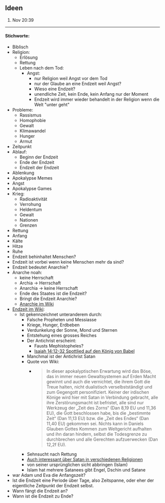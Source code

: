 ## Ideen

  1. Nov 20:39

---

#### Stichworte:

- Biblisch
- Religion:
	- Erlösung
	- Rettung
	- Leben nach dem Tod:
		- Angst:
			+ nur Religion weil Angst vor dem Tod
			+ nur der Glaube an eine Endzeit weil Angst?
			+ Wieso eine Endzeit?
			+ unendliche Zeit, kein Ende, kein Anfang nur der Moment
			+ Endzeit wird immer wieder behandelt in der Religion wenn die Welt "unter geht"
- Probleme:
	+ Rassismus
	+ Homophobie
	+ Gewalt 
	+ Klimawandel
	+ Hunger
	+ Armut
- Zeitpunkt
- Ablauf:
	+ Beginn der Endzeit
	+ Ende der Endzeit
	+ Endzeit der Endzeit
- Ablenkung
- Apokalypse Memes
- Angst
- Apokalypse Games
- Krieg:
	- Radioaktivität
	- Verrohung
	- Heldentum
	- Gewalt
	- Nationen
	- Grenzen
- Rettung
- Anfang
- Kälte
- Hitze
- Ruhe
- Endzeit behinhaltet Menschen?
- Endzeit ist vorbei wenn keine Menschen mehr da sind?
- Endzeit bedeutet Anarchie?
- Anarche noah:
	+ keine Herrschaft
	+ Archia -> Herrschaft
	+ Anarchia -> keine Herrschaft
	+ Ende des Staates ist die Endzeit?
	+ Bringt die Endzeit Anarchie?    
	+ [Anarchie im Wiki](https://de.wikipedia.org/wiki/Anarchie)
- [Endzeit im Wiki](https://de.wikipedia.org/wiki/Endzeit):
	+ Ist gekennzeichnet unteranderem durch:
		* Falsche Propheten und Messiasse
		* Kriege, Hunger, Erdbeben
		* Verdunkelung der Sonne, Mond und Sternen
		* Entstehung eines grosses Reiches
		* Der Antichrist erscheint:
			*	Fausts Mephistopheles?
			*	[Isaiah 14:12-32 Spottlied auf den König von Babel ](https://www.bibleserver.com/EU/Jesaja14%2C12-32)
		* Manchmal ist der Antichrist Satan
		* Quote von Wiki:
			* > In dieser apokalyptischen Erwartung wird das Böse, das in immer neuen Gewaltsystemen auf Erden Macht gewinnt und auch die vernichtet, die ihrem Gott die Treue halten, nicht dualistisch verselbstständigt und zum Gegengott personifiziert. Keiner der irdischen Könige wird hier mit Satan in Verbindung gebracht, alle ihre Zerstörungsmacht ist befristet, alle sind nur Werkzeug der „Zeit des Zorns“ (Dan 8,19 EU und 11,36 EU), die Gott beschlossen habe, bis die „bestimmte Zeit“ (Dan 11,13 EU) bzw. die „Zeit des Endes“ (Dan 11,40 EU) gekommen sei. Nichts kann in Daniels Glauben Gottes Kommen zum Weltgericht aufhalten und ihn daran hindern, selbst die Todesgrenze zu durchbrechen und alle Gerechten aufzuerwecken (Dan 12,2f EU). 
		* Sehnsucht nach Rettung  
		* [Auch interessant über Satan in verschiedenen Religionen](https://de.wikipedia.org/wiki/Satan)  
		* von seiner ursprünglichen sicht abbringen (Islam)
		* Islam hat mehrere Satanees gibt Engel, Dschin und Satane 
- war Adam und Eva die Anfangszeit?
- Ist die Endzeit eine Periode über Tage, also Zeitspanne, oder eher der eigentliche Zeitpunkt der Endzeit selbst.
- Wann fängt die Endzeit an?
- Wann ist die Endzeit zu Ende?
